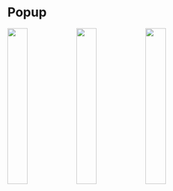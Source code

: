 # Popup

<img src = "https://github.com/youuungh/android-example-kotlin/assets/97438155/f3b92550-5b7f-433a-9c3a-1b5e52a2a0a8" width="30%" height="30%">
<img src = "https://github.com/youuungh/android-example-kotlin/assets/97438155/66d52801-df22-46e7-afe6-e0cd7be5d8fd" width="30%" height="30%">
<img src = "https://github.com/youuungh/android-example-kotlin/assets/97438155/405d375b-0753-4c09-be4c-dbc30a81d5db" width="30%" height="30%">
